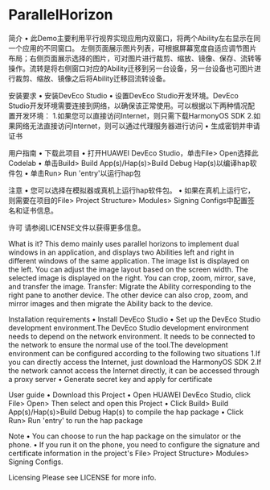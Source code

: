 # ParallelHorizon
简介
• 此Demo主要利用平行视界实现应用内双窗口，将两个Ability左右显示在同一个应用的不同窗口。 左侧页面展示图片列表，可根据屏幕宽度自适应调节图片布局；右侧页面展示选择的图片，可对图片进行裁剪、缩放、镜像、保存、流转等操作。流转是将右侧窗口对应的Ability迁移到另一台设备，另一台设备也可图片进行裁剪、缩放、镜像之后将Ability迁移回流转设备。

安装要求
• 安装DevEco Studio
• 设置DevEco Studio开发环境。DevEco Studio开发环境需要连接到网络，以确保该正常使用。可以根据以下两种情况配置开发环境：
	1.如果您可以直接访问Internet，则只需下载HarmonyOS SDK
	2.如果网络无法直接访问Internet，则可以通过代理服务器进行访问
• 生成密钥并申请证书

用户指南
• 下载此项目
• 打开HUAWEI DevEco Studio，单击File> Open选择此Codelab
• 单击Build> Build App(s)/Hap(s)>Build Debug Hap(s)以编译hap软件包
• 单击Run> Run 'entry'以运行hap包

注意
• 您可以选择在模拟器或真机上运行hap软件包。
• 如果在真机上运行它，则需要在项目的File> Project Structure> Modules> Signing Configs中配置签名和证书信息。

许可
请参阅LICENSE文件以获得更多信息。

What is it?
This demo mainly uses parallel horizons to implement dual windows in an application, and displays two Abilities left and right in different windows of the same application. The image list is displayed on the left. You can adjust the image layout based on the screen width. The selected image is displayed on the right. You can crop, zoom, mirror, save, and transfer the image. Transfer: Migrate the Ability corresponding to the right pane to another device. The other device can also crop, zoom, and mirror images and then migrate the Ability back to the device.

Installation requirements
• Install DevEco Studio
• Set up the DevEco Studio development environment.The DevEco Studio development environment needs to depend on the network environment. It needs to be connected to the network to ensure the normal use of the tool.The development environment can be configured according to the following two situations
	1.If you can directly access the Internet, just download the HarmonyOS SDK
	2.If the network cannot access the Internet directly, it can be accessed through a proxy server
• Generate secret key and apply for certificate

User guide
• Download this Project
• Open HUAWEI DevEco Studio, click File> Open> Then select and open this Project
• Click Build> Build App(s)/Hap(s)>Build Debug Hap(s) to compile the hap package
• Click Run> Run 'entry' to run the hap package

Note
• You can choose to run the hap package on the simulator or the phone.
• If you run it on the phone, you need to configure the signature and certificate information in the project's File> Project Structure> Modules> Signing Configs.

Licensing
Please see LICENSE for more info.
